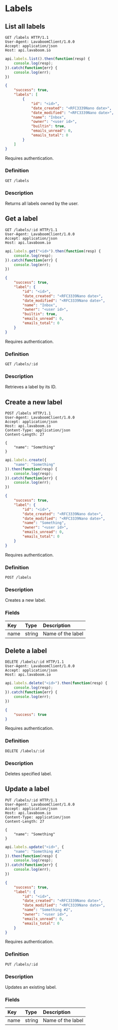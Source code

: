 # Labels

## List all labels

```http
GET /labels HTTP/1.1
User-Agent: LavaboomClient/1.0.0
Accept: application/json
Host: api.lavaboom.io
```

```javascript
api.labels.list().then(function(resp) {
    console.log(resp);
}).catch(function{err} {
    console.log(err);
})
```

```json
{
    "success": true,
    "labels": [
        {
            "id": "<id>",
            "date_created": "<RFC3339Nano date>",
            "date_modified": "<RFC3339Nano date>",
            "name": "Inbox",
            "owner": "<user id>",
            "builtin": true,
            "emails_unread": 0,
            "emails_total": 0
        }
    ]
}
```

<aside class="notice">Requires authentication.</aside>

### Definition

`GET /labels`

### Description

Returns all labels owned by the user.

## Get a label

```http
GET /labels/:id HTTP/1.1
User-Agent: LavaboomClient/1.0.0
Accept: application/json
Host: api.lavaboom.io
```

```javascript
api.labels.get("<id>").then(function(resp) {
    console.log(resp);
}).catch(function{err} {
    console.log(err);
})
```

```json
{
    "success": true,
    "label": {
        "id": "<id>",
        "date_created": "<RFC3339Nano date>",
        "date_modified": "<RFC3339Nano date>",
        "name": "Inbox",
        "owner": "<user id>",
        "builtin": true,
        "emails_unread": 0,
        "emails_total": 0
    }
}
```

<aside class="notice">Requires authentication.</aside>

### Definition

`GET /labels/:id`

### Description

Retrieves a label by its ID.

## Create a new label

```http
POST /labels HTTP/1.1
User-Agent: LavaboomClient/1.0.0
Accept: application/json
Host: api.lavaboom.io
Content-Type: application/json
Content-Length: 27

{
    "name": "Something"
}
```

```javascript
api.labels.create({
    "name": "Something"
}).then(function(resp) {
    console.log(resp);
}).catch(function{err} {
    console.log(err);
})
```

```json
{
    "success": true,
    "label": {
        "id": "<id>",
        "date_created": "<RFC3339Nano date>",
        "date_modified": "<RFC3339Nano date>",
        "name": "Something",
        "owner": "<user id>",
        "emails_unread": 0,
        "emails_total": 0
    }
}
```

<aside class="notice">Requires authentication.</aside>

### Definition

`POST /labels`

### Description

Creates a new label.

### Fields

| Key  | Type   | Description       |
|:-----|:-------|:------------------|
| name | string | Name of the label |


## Delete a label

```http
DELETE /labels/:id HTTP/1.1
User-Agent: LavaboomClient/1.0.0
Accept: application/json
Host: api.lavaboom.io
```

```javascript
api.labels.delete("<id>").then(function(resp) {
    console.log(resp);
}).catch(function{err} {
    console.log(err);
})
```

```json
{
    "success": true
}
```

<aside class="notice">Requires authentication.</aside>

### Definition

`DELETE /labels/:id`

### Description

Deletes specified label.

## Update a label

```http
PUT /labels/:id HTTP/1.1
User-Agent: LavaboomClient/1.0.0
Accept: application/json
Host: api.lavaboom.io
Content-Type: application/json
Content-Length: 27

{
    "name": "Something"
}
```

```javascript
api.labels.update("<id>", {
    "name": "Something #2"
}).then(function(resp) {
    console.log(resp);
}).catch(function{err} {
    console.log(err);
})
```

```json
{
    "success": true,
    "label": {
        "id": "<id>",
        "date_created": "<RFC3339Nano date>",
        "date_modified": "<RFC3339Nano date>",
        "name": "Something #2",
        "owner": "<user id>",
        "emails_unread": 0,
        "emails_total": 0
    }
}
```

<aside class="notice">Requires authentication.</aside>

### Definition

`PUT /labels/:id`

### Description

Updates an existing label.

### Fields

| Key  | Type   | Description       |
|:-----|:-------|:------------------|
| name | string | Name of the label |
